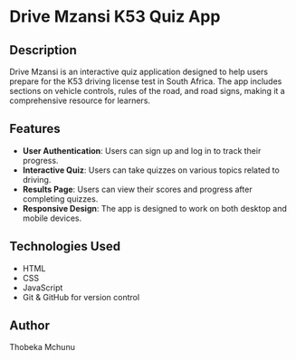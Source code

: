 # Drive Mzansi K53 Quiz App

## Description
Drive Mzansi is an interactive quiz application designed to help users prepare for the K53 driving license test in South Africa. The app includes sections on vehicle controls, rules of the road, and road signs, making it a comprehensive resource for learners.

## Features
- **User Authentication**: Users can sign up and log in to track their progress.
- **Interactive Quiz**: Users can take quizzes on various topics related to driving.
- **Results Page**: Users can view their scores and progress after completing quizzes.
- **Responsive Design**: The app is designed to work on both desktop and mobile devices.

## Technologies Used
- HTML
- CSS
- JavaScript
- Git & GitHub for version control

## Author
Thobeka Mchunu

